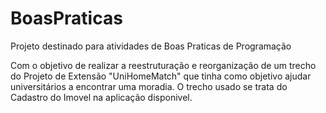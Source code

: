 # BoasPraticas
Projeto destinado para atividades de Boas Praticas de Programação

Com o objetivo de realizar a reestruturação e reorganização de um trecho do Projeto de Extensão "UniHomeMatch" que tinha como objetivo ajudar universitários a encontrar uma moradia.
O trecho usado se trata do Cadastro do Imovel na aplicação disponivel.
